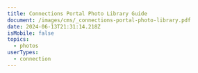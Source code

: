 ```yaml
---
title: Connections Portal Photo Library Guide
document: /images/cms/_connections-portal-photo-library.pdf
date: 2024-06-13T21:31:14.218Z
isMobile: false
topics:
  - photos
userTypes:
  - connection
---
```

